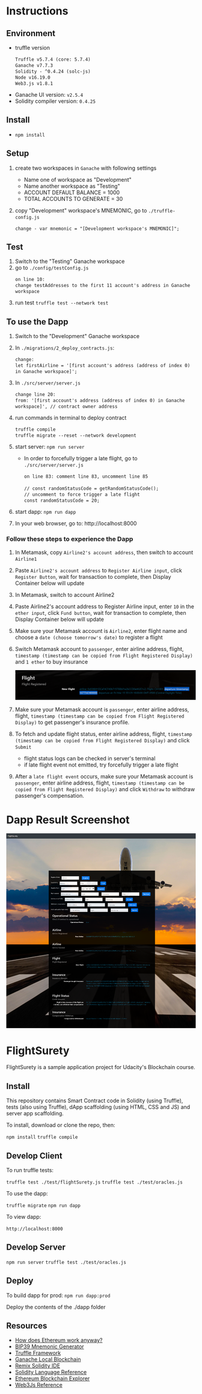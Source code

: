 # Instructions
## Environment
- truffle version
    ```
    Truffle v5.7.4 (core: 5.7.4)
    Ganache v7.7.3
    Solidity - ^0.4.24 (solc-js)
    Node v16.19.0
    Web3.js v1.8.1
    ```
- Ganache UI version: `v2.5.4`
- Solidity compiler version: `0.4.25`

## Install
- `npm install`

## Setup
1. create two workspaces in `Ganache` with following settings
    
    - Name one of workspace as "Development"
    - Name another workspace as "Testing"
    - ACCOUNT DEFAULT BALANCE = 1000
    - TOTAL ACCOUNTS TO GENERATE = 30
2. copy "Development" workspace's MNEMONIC, go to `./truffle-config.js`
    ```
    change - var mnemonic = "[Development workspace's MNEMONIC]";
    ```
## Test
1. Switch to the "Testing" Ganache workspace
2. go to `./config/testConfig.js`
    ```
    on line 10:
    change testAddresses to the first 11 account's address in Ganache workspace
    ```
3. run test `truffle test --network test`

## To use the Dapp

1. Switch to the "Development" Ganache workspace
2. In `./migrations/2_deploy_contracts.js`:

    ```
    change:
    let firstAirline = '[first account's address (address of index 0) in Ganache workspace]';
    ```
3. In `./src/server/server.js`
    ```
    change line 20:
    from: '[first account's address (address of index 0) in Ganache workspace]', // contract owner address
    ```
4. run commands in terminal to deploy contract
    ```
    truffle compile
    truffle migrate --reset --network development
    ```
5. start server: `npm run server`

    - In order to forcefully trigger a late flight, go to `./src/server/server.js`
        ```
        on line 83: comment line 83, uncomment line 85

        // const randomStatusCode = getRandomStatusCode();
        // uncomment to force trigger a late flight
        const randomStatusCode = 20;
        ```

6. start dapp: `npm run dapp`

7. In your web browser, go to: http://localhost:8000

### Follow these steps to experience the Dapp
1. In Metamask, copy `Airline2's account address`, then switch to account `Airline1` 

2. Paste `Airline2's account address` to `Register Airline input`, click `Register Button`, wait for transaction to complete, then Display Container below will update

3. In Metamask, switch to account Airline2

4. Paste Airline2's account address to Register Airline input, enter `10` in the `ether input`, click `Fund button`, wait for transaction to complete, then Display Container below will update

5. Make sure your Metamask account is `Airline2`, enter flight name and choose a `date (choose tomorrow's date)` to register a flight

6. Switch Metamask account to `passenger`, enter airline address, flight, `timestamp (timestamp can be copied from Flight Registered Display)` and `1 ether` to buy insurance
    
    ![timestamp](./readme-images/timestamp.png)

7. Make sure your Metamask account is `passenger`, enter airline address, flight, `timestamp (timestamp can be copied from Flight Registered Display)` to get passenger's insurance profile.

8. To fetch and update flight status, enter airline address, flight, `timestamp (timestamp can be copied from Flight Registered Display)` and click `Submit`
    
    - flight status logs can be checked in server's terminal
    - if late flight event not emitted, try forcefully trigger a late flight

9. After a `late flight event` occurs, make sure your Metamask account is `passenger`, enter airline address, flight, `timestamp (timestamp can be copied from Flight Registered Display)` and click `Withdraw` to withdraw passenger's compensation.


# Dapp Result Screenshot
![screenshot](./readme-images/screenshot.png)
#

# FlightSurety

FlightSurety is a sample application project for Udacity's Blockchain course.

## Install

This repository contains Smart Contract code in Solidity (using Truffle), tests (also using Truffle), dApp scaffolding (using HTML, CSS and JS) and server app scaffolding.

To install, download or clone the repo, then:

`npm install`
`truffle compile`

## Develop Client

To run truffle tests:

`truffle test ./test/flightSurety.js`
`truffle test ./test/oracles.js`

To use the dapp:

`truffle migrate`
`npm run dapp`

To view dapp:

`http://localhost:8000`

## Develop Server

`npm run server`
`truffle test ./test/oracles.js`

## Deploy

To build dapp for prod:
`npm run dapp:prod`

Deploy the contents of the ./dapp folder


## Resources

* [How does Ethereum work anyway?](https://medium.com/@preethikasireddy/how-does-ethereum-work-anyway-22d1df506369)
* [BIP39 Mnemonic Generator](https://iancoleman.io/bip39/)
* [Truffle Framework](http://truffleframework.com/)
* [Ganache Local Blockchain](http://truffleframework.com/ganache/)
* [Remix Solidity IDE](https://remix.ethereum.org/)
* [Solidity Language Reference](http://solidity.readthedocs.io/en/v0.4.24/)
* [Ethereum Blockchain Explorer](https://etherscan.io/)
* [Web3Js Reference](https://github.com/ethereum/wiki/wiki/JavaScript-API)